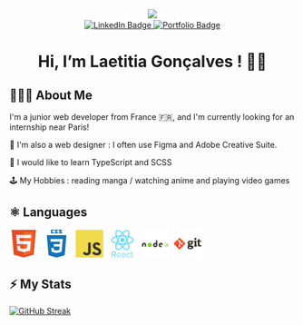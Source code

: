 <div id="header" align="center">
<img src="https://media.giphy.com/media/L1R1tvI9svkIWwpVYr/giphy.gif"/>
</div>
<div id="badges" align="center">
  <a href="https://www.linkedin.com/in/la%C3%ABtitia-gon%C3%A7alves-9807b68b/">
    <img src="https://img.shields.io/badge/LinkedIn-blue?style=for-the-badge&logo=linkedin&logoColor=white" alt="LinkedIn Badge"/>
  </a>
  <a href="https://www.aedesignweb.fr">
    <img src="https://img.shields.io/badge/My Portfolio-ff69b4?style=for-the-badge" alt="Portfolio Badge"/>
  </a>
</div>

<h1 align="center">Hi, I’m Laetitia Gonçalves ! 👋🏼</h1>

<h2>👩🏻‍💻 About Me</h2>

<p> I'm a junior web developer from France 🇫🇷, and I'm currently looking for an internship near Paris! </p>
<p> 🎨 I'm also a web designer : I often use Figma and Adobe Creative Suite. </p> 
<p> 🌱 I would like to learn TypeScript and SCSS </p> 
<p> 🕹 My Hobbies : reading manga / watching anime and playing video games </p> 

<h2>⚛️ Languages</h2>

<div>
    <img src="https://github.com/devicons/devicon/blob/master/icons/html5/html5-original.svg" title="HTML5" alt="HTML" width="50" height="50"/>&nbsp;
  <img src="https://github.com/devicons/devicon/blob/master/icons/css3/css3-plain-wordmark.svg"  title="CSS3" alt="CSS" width="50" height="50"/>&nbsp;
  <img src="https://github.com/devicons/devicon/blob/master/icons/javascript/javascript-original.svg" title="JavaScript" alt="JavaScript" width="50" height="50"/>&nbsp;
  <img src="https://github.com/devicons/devicon/blob/master/icons/react/react-original-wordmark.svg" title="React" alt="React" width="50" height="50"/>&nbsp;
  <img src="https://github.com/devicons/devicon/blob/master/icons/nodejs/nodejs-original-wordmark.svg" title="NodeJS" alt="NodeJS" width="50" height="50"/>&nbsp;
  <img src="https://github.com/devicons/devicon/blob/master/icons/git/git-original-wordmark.svg" title="Git" **alt="Git" width="50" height="50"/>
</div>

<h2>⚡️ My Stats</h2>

[![GitHub Streak](http://github-readme-streak-stats.herokuapp.com?user=LaetitiaGoncalves&theme=dark&locale=fr)](https://git.io/streak-stats)




<!---
LaetitiaGoncalves/LaetitiaGoncalves is a ✨ special ✨ repository because its `README.md` (this file) appears on your GitHub profile.
You can click the Preview link to take a look at your changes.
--->
